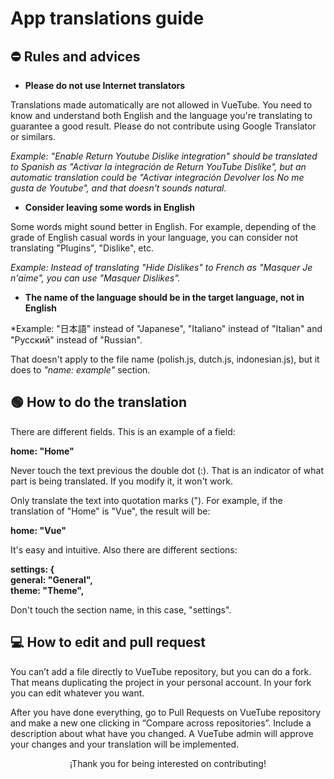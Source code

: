 # App translations guide

## ⛔️ Rules and advices

- **Please do not use Internet translators** 

Translations made automatically are not allowed in VueTube. You need to know and understand both English and the language you're translating to guarantee a good result. Please do not contribute using Google Translator or similars.

*Example: "Enable Return Youtube Dislike integration" should be translated to Spanish as "Activar la integración de Return YouTube Dislike", but an automatic translation could be "Activar integración Devolver los No me gusta de Youtube", and that doesn't sounds natural.*

- **Consider leaving some words in English**

Some words might sound better in English. For example, depending of the grade of English casual words in your language, you can consider not translating "Plugins", "Dislike", etc.

*Example: Instead of translating "Hide Dislikes" to French as "Masquer Je n'aime", you can use "Masquer Dislikes".*

- **The name of the language should be in the target language, not in English**

*Example: "日本語" instead of "Japanese", "Italiano" instead of "Italian" and "Русский" instead of "Russian".

That doesn't apply to the file name (polish.js, dutch.js, indonesian.js), but it does to *"name: example"* section.

## 🟢 How to do the translation

There are different fields. This is an example of a field:

**home: "Home"**

Never touch the text previous the double dot (:). That is an indicator of what part is being translated. If you modify it, it won't work.

Only translate the text into quotation marks ("). For example, if the translation of "Home" is "Vue", the result will be:

**home: "Vue"**

It's easy and intuitive. Also there are different sections:

**settings: { <br/>
    general: "General", <br/>
    theme: "Theme",**
    
Don't touch the section name, in this case, "settings".

## 💻 How to edit and pull request

You can’t add a file directly to VueTube repository, but you can do a fork. That means duplicating the project in your personal account. In your fork you can edit whatever you want.

After you have done everything, go to Pull Requests on VueTube repository and make a new one clicking in “Compare across repositories”. Include a description about what have you changed. A VueTube admin will approve your changes and your translation will be implemented.

<p align="center"> ¡Thank you for being interested on contributing! </p>
